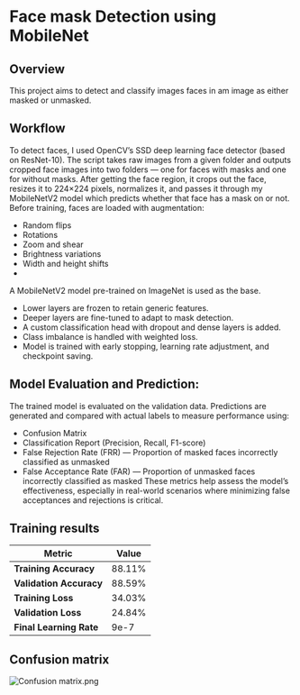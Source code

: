 # Face mask Detection using MobileNet

## Overview
This project aims to detect and classify images faces in am image as either masked or unmasked.

## Workflow
To detect faces, I used OpenCV’s SSD deep learning face detector (based on ResNet-10). The script takes raw images from a given folder and outputs cropped face images into two folders — one for faces with masks and one for without masks.
After getting the face region, it crops out the face, resizes it to 224×224 pixels, normalizes it, and passes it through my MobileNetV2 model which predicts whether that face has a mask on or not.
Before training, faces are loaded with augmentation:
- Random flips
- Rotations
- Zoom and shear
- Brightness variations
- Width and height shifts
- 
A MobileNetV2 model pre-trained on ImageNet is used as the base.
- Lower layers are frozen to retain generic features.
- Deeper layers are fine-tuned to adapt to mask detection.
- A custom classification head with dropout and dense layers is added.
- Class imbalance is handled with weighted loss.
- Model is trained with early stopping, learning rate adjustment, and checkpoint saving.

## Model Evaluation and Prediction:
The trained model is evaluated on the validation data. Predictions are generated and compared with actual labels to measure performance using:
- Confusion Matrix
- Classification Report (Precision, Recall, F1-score)
- False Rejection Rate (FRR) — Proportion of masked faces incorrectly classified as unmasked
- False Acceptance Rate (FAR) — Proportion of unmasked faces incorrectly classified as masked
These metrics help assess the model’s effectiveness, especially in real-world scenarios where minimizing false acceptances and rejections is critical.

## Training results
| **Metric**             | **Value**  |
|------------------------|------------|
| **Training Accuracy**  | 88.11%     |
| **Validation Accuracy**| 88.59%     |
| **Training Loss**      | 34.03%    |
| **Validation Loss**    | 24.84%     |
| **Final Learning Rate**| 9e-7       |

## Confusion matrix

![Confusion matrix.png](https://github.com/user-attachments/assets/9c89053c-edeb-4e4f-adb5-adc0f4b4755a)
